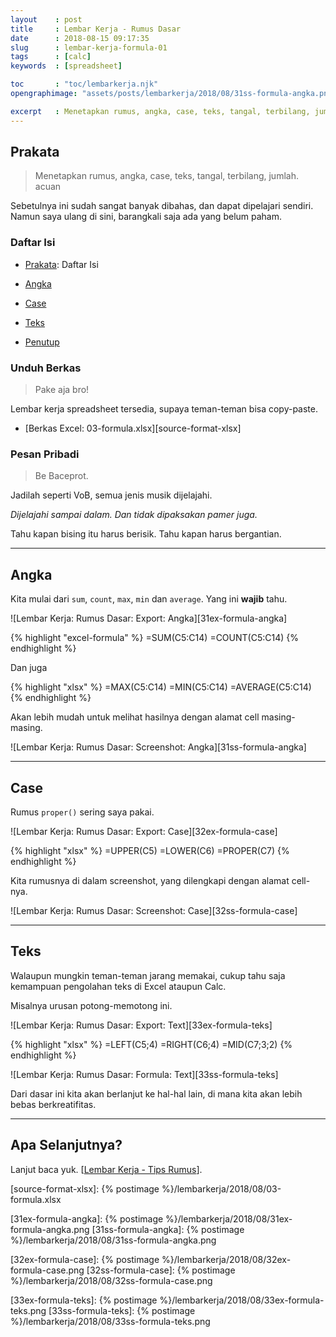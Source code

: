 ```yaml
---
layout    : post
title     : Lembar Kerja - Rumus Dasar
date      : 2018-08-15 09:17:35
slug      : lembar-kerja-formula-01
tags      : [calc]
keywords  : [spreadsheet]

toc       : "toc/lembarkerja.njk"
opengraphimage: "assets/posts/lembarkerja/2018/08/31ss-formula-angka.png"

excerpt   : Menetapkan rumus, angka, case, teks, tangal, terbilang, jumlah. acuan
---
```


<a name="prakata"></a>

## Prakata

> Menetapkan rumus, angka, case, teks, tangal, terbilang, jumlah. acuan

Sebetulnya ini sudah sangat banyak dibahas,
dan dapat dipelajari sendiri.
Namun saya ulang di sini,
barangkali saja ada yang belum paham.

### Daftar Isi

* [Prakata](#prakata): Daftar Isi

* [Angka](#angka)

* [Case](#case)

* [Teks](#teks)

* [Penutup](#penutup)

### Unduh Berkas

> Pake aja bro!

Lembar kerja spreadsheet tersedia,
supaya teman-teman bisa copy-paste.

* [Berkas Excel: 03-formula.xlsx][source-format-xlsx]

### Pesan Pribadi

> Be Baceprot.

Jadilah seperti VoB,
semua jenis musik dijelajahi.

_Dijelajahi sampai dalam._
_Dan tidak dipaksakan pamer juga._

Tahu kapan bising itu harus berisik.
Tahu kapan harus bergantian.

-- -- --

<a name="angka"></a>

## Angka

Kita mulai dari `sum`, `count`, `max`, `min` dan `average`.
Yang ini **wajib** tahu.

![Lembar Kerja: Rumus Dasar: Export: Angka][31ex-formula-angka]

{% highlight "excel-formula" %}
=SUM(C5:C14)
=COUNT(C5:C14)
{% endhighlight %}

Dan juga

{% highlight "xlsx" %}
=MAX(C5:C14)
=MIN(C5:C14)
=AVERAGE(C5:C14)
{% endhighlight %}

Akan lebih mudah untuk melihat hasilnya dengan alamat cell masing-masing.

![Lembar Kerja: Rumus Dasar: Screenshot: Angka][31ss-formula-angka]

-- -- --

<a name="case"></a>

## Case

Rumus `proper()` sering saya pakai.

![Lembar Kerja: Rumus Dasar: Export: Case][32ex-formula-case]

{% highlight "xlsx" %}
=UPPER(C5)
=LOWER(C6)
=PROPER(C7)
{% endhighlight %}

Kita rumusnya di dalam screenshot,
yang dilengkapi dengan alamat cell-nya.

![Lembar Kerja: Rumus Dasar: Screenshot: Case][32ss-formula-case]

-- -- --

<a name="teks"></a>

## Teks

Walaupun mungkin teman-teman jarang memakai,
cukup tahu saja kemampuan pengolahan teks di Excel ataupun Calc.

Misalnya urusan potong-memotong ini.

![Lembar Kerja: Rumus Dasar: Export: Text][33ex-formula-teks]

{% highlight "xlsx" %}
=LEFT(C5;4)
=RIGHT(C6;4)
=MID(C7;3;2)
{% endhighlight %}

![Lembar Kerja: Rumus Dasar: Formula: Text][33ss-formula-teks]

Dari dasar ini kita akan berlanjut ke hal-hal lain,
di mana kita akan lebih bebas berkreatifitas.

-- -- --

<a name="selanjutnya"></a>

## Apa Selanjutnya?

Lanjut baca yuk.
[[Lembar Kerja - Tips Rumus][local-whats-next]].

[//]: <> ( -- -- -- links below -- -- -- )

[local-whats-next]:     /lembarkerja/2018/08/17/lembar-kerja-formula-02.html

[source-format-xlsx]:   {% postimage %}/lembarkerja/2018/08/03-formula.xlsx

[31ex-formula-angka]:   {% postimage %}/lembarkerja/2018/08/31ex-formula-angka.png
[31ss-formula-angka]:   {% postimage %}/lembarkerja/2018/08/31ss-formula-angka.png

[32ex-formula-case]:    {% postimage %}/lembarkerja/2018/08/32ex-formula-case.png
[32ss-formula-case]:    {% postimage %}/lembarkerja/2018/08/32ss-formula-case.png

[33ex-formula-teks]:    {% postimage %}/lembarkerja/2018/08/33ex-formula-teks.png
[33ss-formula-teks]:    {% postimage %}/lembarkerja/2018/08/33ss-formula-teks.png
